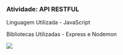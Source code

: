 ### Atividade: API RESTFUL

<div>
    <p> Linguagem Utilizada - JavaScript </p>
    <p> Bibliotecas Utilizadas - Express e Nodemon </p> 
</div>

<img src="{https://img.shields.io/badge/JavaScript-323330?style=for-the-badge&logo=javascript&logoColor=F7DF1E}" />
